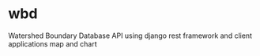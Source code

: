 # wbd
Watershed Boundary Database API using django rest framework and client applications map and chart
